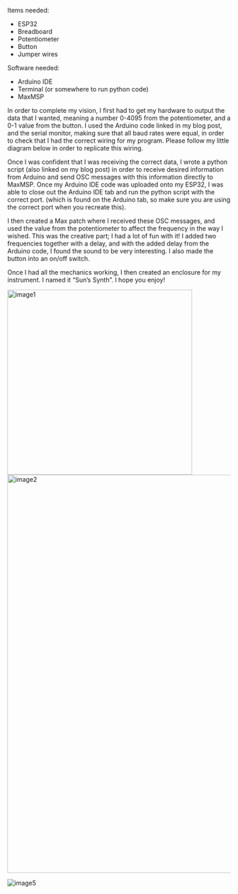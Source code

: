 Items needed:
- ESP32 
- Breadboard
- Potentiometer
- Button
- Jumper wires

Software needed:
- Arduino IDE
- Terminal (or somewhere to run python code)
- MaxMSP

In order to complete my vision, I first had to get my hardware to output the data that I wanted, meaning a number 0-4095 from the potentiometer, and a 0-1 value from the button. I used the Arduino code linked in my blog post, and the serial monitor, making sure that all baud rates were equal, in order to check that I had the correct wiring for my program. Please follow my little diagram below in order to replicate this wiring. 

Once I was confident that I was receiving the correct data, I wrote a python script (also linked on my blog post) in order to receive desired information from Arduino and send OSC messages with this information directly to MaxMSP. Once my Arduino IDE code was uploaded onto my ESP32, I was able to close out the Arduino IDE tab and run the python script with the correct port. (which is found on the Arduino tab, so make sure you are using the correct port when you recreate this).

I then created a Max patch where I received these OSC messages, and used the value from the potentiometer to affect the frequency in the way I wished. This was the creative part; I had a lot of fun with it! I added two frequencies together with a delay, and with the added delay from the Arduino code, I found the sound to be very interesting. I also made the button into an on/off switch. 

Once I had all the mechanics working, I then created an enclosure for my instrument. I named it “Sun’s Synth”. I hope you enjoy!

<img width="417" alt="image1" src="https://github.com/sunaroch/sunaroch.github.io/assets/100099250/2151d908-3ef0-4df0-ba2f-5c7674737fe3">
<img width="898" alt="image2" src="https://github.com/sunaroch/sunaroch.github.io/assets/100099250/83686db6-ead4-4bf3-ba3f-529fce16f089">

![image5](https://github.com/sunaroch/sunaroch.github.io/assets/100099250/bc712683-ef4b-4d0f-a0de-725c4b77a9cd)

